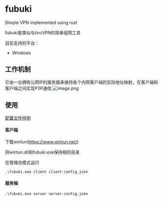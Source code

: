 # fubuki
Simple VPN implemented using rust

fubuki是类似与tincVPN的简单组网工具

目前支持的平台：
  - Windows
  
## 工作机制

它由一台拥有公网IP的服务器来维持各个内网客户端的实际地址映射，在客户端和客户端之间实现P2P通信
![image.png](https://i.loli.net/2021/02/15/KuaUrMlzQRjZDfC.png)

## 使用

[配置文件样例](https://github.com/xutianyi1999/fubuki/tree/master/cfg-example)

#### 客户端

下载wintun(https://www.wintun.net/)

将wintun.dll和fubuki.exe保持相同目录

在管理员模式运行
```shell
.\fubuki.exe client client-config.json
```

#### 服务端
```shell
.\fubuki.exe server server-config.json
```
